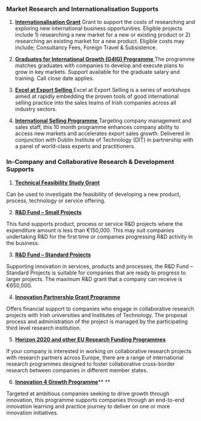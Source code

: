 ### Market Research and Internationalisation Supports

1. **[Internationalisation Grant](http://www.enterprise-ireland.com/en/funding-supports/Company/Large-Company-Funding/Internationalisation-Grant-Large-Companies-.html)**
  Grant to support the costs of researching and exploring new international business opportunities. Eligible projects include 1\) researching a new market for a new or existing product or 2\) researching an existing market for a new product. Eligible costs may include; Consultancy Fees, Foreign Travel & Subsistence.

2. **[Graduates for International Growth \(G4IG\) Programme](http://www.enterprise-ireland.com/en/Funding-Supports/Company/Large-Company-Funding/Graduates-4-International-Growth-G4IG-.shortcut.html)**[ ](http://www.enterprise-ireland.com/en/Funding-Supports/Company/Large-Company-Funding/Graduates-4-International-Growth-G4IG-.shortcut.html)The programme matches graduates with companies to develop and execute plans to grow in key markets. Support available for the graduate salary and training. Call close date applies.

3. **[Excel at Export Selling](http://www.enterprise-ireland.com/en/Funding-Supports/Company/Large-Company-Funding/Excel-at-Export-Selling.shortcut.html)**[ ](http://www.enterprise-ireland.com/en/Funding-Supports/Company/Large-Company-Funding/Excel-at-Export-Selling.shortcut.html)Excel at Export Selling is a series of workshops aimed at rapidly embedding the proven tools of good international selling practice into the sales teams of Irish companies across all industry sectors.

4. **[International Selling Programme](http://www.enterprise-ireland.com/en/Funding-Supports/Company/Large-Company-Funding/Key-Manager-Grant.shortcut.html)**[ ](http://www.enterprise-ireland.com/en/Funding-Supports/Company/Large-Company-Funding/Key-Manager-Grant.shortcut.html)Targeting company management and sales staff, this 10 month programme enhances company ability to access new markets and accelerates export sales growth. Delivered in conjunction with Dublin Institute of Technology \(DIT\) in partnership with a panel of world-class experts and practitioners.


### In-Company and Collaborative Research & Development Supports

1. **[Technical Feasibility Study Grant](http://www.enterprise-ireland.com/en/Funding-Supports/Company/Large-Company-Funding/Feasibility-Study.shortcut.html)**[ ](http://www.enterprise-ireland.com/en/Funding-Supports/Company/Large-Company-Funding/Feasibility-Study.shortcut.html)

  Can be used to investigate the feasibility of developing a new product, process, technology or service offering.

2. **[R&D Fund – Small Projects](http://www.enterprise-ireland.com/en/Funding-Supports/Company/Large-Company-Funding/R-D-Fund-Small-Projects-.shortcut.html)**[ ](http://www.enterprise-ireland.com/en/Funding-Supports/Company/Large-Company-Funding/R-D-Fund-Small-Projects-.shortcut.html)

  This fund supports product, process or service R&D projects where the expenditure amount is less than €150,000. This may suit companies undertaking R&D for the first time or companies progressing R&D activity in the business.

3. **[R&D Fund – Standard Projects](http://www.enterprise-ireland.com/en/Funding-Supports/Company/Large-Company-Funding/R-D-Fund-Large-Projects-.shortcut.html)**[ ](http://www.enterprise-ireland.com/en/Funding-Supports/Company/Large-Company-Funding/R-D-Fund-Large-Projects-.shortcut.html)

  Supporting innovation in services, products and processes, the R&D Fund – Standard Projects is suitable for companies that are ready to progress to larger projects. The maximum R&D grant that a company can receive is €650,000.

4. **[Innovation Partnership Grant Programme](http://www.enterprise-ireland.com/en/Funding-Supports/Company/Large-Company-Funding/Innovation-Partnerships.shortcut.html)**[ ](http://www.enterprise-ireland.com/en/Funding-Supports/Company/Large-Company-Funding/Innovation-Partnerships.shortcut.html)

  Offers financial support to companies who engage in collaborative research projects with Irish universities and Institutes of Technology. The proposal process and administration of the project is managed by the participating third level research institution.

5. **[Horizon 2020 and other EU Research Funding Programmes](http://www.enterprise-ireland.com/en/Funding-Supports/Company/Large-Company-Funding/FP7-and-other-EU-Research-Funding-.shortcut.html)**[ ](http://www.enterprise-ireland.com/en/Funding-Supports/Company/Large-Company-Funding/FP7-and-other-EU-Research-Funding-.shortcut.html)

  If your company is interested in working on collaborative research projects with research partners across Europe, there are a range of international research programmes designed to foster collaborative cross-border research between companies in different member states.

6. **[Innovation 4 Growth Programme](http://www.enterprise-ireland.com/en/funding-supports/Company/Large-Company-Funding/Innovation4Growth.shortcut.html)**** **

  Targeted at ambitious companies seeking to drive growth through innovation, this programme supports companies through an end-to-end innovation learning and practice journey to deliver on one or more innovation initiatives.


